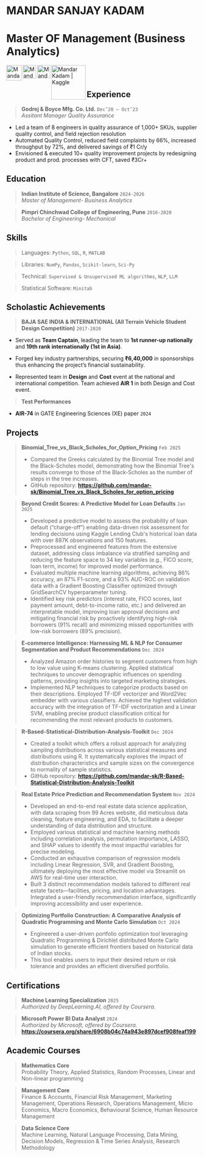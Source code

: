 # MANDAR SANJAY KADAM
# Master OF Management (Business Analytics)

[<img align="left" alt="Mandar Kadam | Gmail" width="40px" src="https://upload.wikimedia.org/wikipedia/commons/7/7e/Gmail_icon_%282020%29.svg" />][gmail]

[<img align="left" alt="Mandar Kadam | Outlook" width="35px" src="https://upload.wikimedia.org/wikipedia/commons/d/df/Microsoft_Office_Outlook_%282018%E2%80%93present%29.svg" />][outlook]

[<img align="left" alt="Mandar Kadam | Linkedin" width="34px" src="https://upload.wikimedia.org/wikipedia/commons/thumb/c/ca/LinkedIn_logo_initials.png/240px-LinkedIn_logo_initials.png" />][linkedin]

[<img align="left" alt="Mandar Kadam | Kaggle" width="90px" src="https://upload.wikimedia.org/wikipedia/commons/7/7c/Kaggle_logo.png" />][kaggle]

[gmail]: mailto:mandarskkadam@gmail.com
[outlook]: mailto:mandarkadam@iisc.ac.in
[linkedin]: https://www.linkedin.com/in/mandarsk/
[kaggle]: https://www.kaggle.com/mandark6199


<br/><br/>

## Experience

> **Godrej & Boyce Mfg. Co. Ltd.** `Dec’20 – Oct’23`  
> _Assitant Manager Quality Assurance_

- Led a team of 8 engineers in quality assurance of 1,000+ SKUs, supplier quality control, and field rejection resolution
- Automated Quality Control, reduced field complaints by 66%, increased throughput by 72%, and delivered savings of ₹1 Cr/y
- Envisioned & executed 10+ quality improvement projects by redesigning product and prod. processes with CFT, saved ₹3Cr+

## Education

> **Indian Institute of Science, Bangalore** `2024-2026`  
> _Master of Management- Business Analytics_

> **Pimpri Chinchwad College of Engineering, Pune** `2016-2020`  
> _Bachelor of Engineering- Mechanical_

## Skills

> Languages: `Python`, `SQL`, `R`, `MATLAB`

> Libraries: `NumPy`, `Pandas`, `Scikit-learn`, `Sci-Py`

> Technical: `Supervised & Unsupervised ML algorithms`, `NLP`, `LLM`

> Statistical Software: `Minitab`

## Scholastic Achievements

> **BAJA SAE INDIA & INTERNATIONAL (All Terrain Vehicle Student Design Competition)** `2017-2020`

- Served as **Team Captain**, leading the team to **1st runner-up nationally** and **19th rank internationally (1st in Asia)**. 

- Forged key industry partnerships, securing **₹6,40,000** in sponsorships thus enhancing the project’s financial sustainability.

- Represented team in **Design** and **Cost** event at the national and international competition. Team achieved **AIR 1** in both Design and Cost event.

> **Test Performances**

- **AIR-74** in GATE Engineering Sciences (XE) paper `2024`

## Projects

> **Binomial_Tree_vs_Black_Scholes_for_Option_Pricing** `Feb 2025`
> - Compared the Greeks calculated by the Binomial Tree model and the Black-Scholes model, demonstrating how the Binomial Tree's results converge to those of the Black-Scholes as the number of steps in the tree increases. 
> - GitHub repository: **https://github.com/mandar-sk/Binomial_Tree_vs_Black_Scholes_for_option_pricing**

> **Beyond Credit Scores: A Predictive Model for Loan Defaults** `Jan 2025`
> - Developed a predictive model to assess the probability of loan default (“charge-off”) enabling data-driven risk assessment for lending decisions using Kaggle Lending Club's historical loan data with over 887K observations and 150 features.
> - Preprocessed and engineered features from the extensive dataset, addressing class imbalance via stratified sampling and reducing the feature space to 34 key variables (e.g., FICO score, loan term, income) for improved model performance.
> - Evaluated multiple machine learning algorithms, achieving 86% accuracy, an 87% F1-score, and a 93% AUC-ROC on validation data with a Gradient Boosting Classifier optimized through GridSearchCV hyperparameter tuning.
> - Identified key risk predictors (interest rate, FICO scores, last payment amount, debt-to-income ratio, etc.) and delivered an interpretable model, improving loan approval decisions and mitigating financial risk by proactively identifying high-risk borrowers (91% recall) and minimizing missed opportunities with low-risk borrowers (89% precision).

> **E-commerce Intelligence: Harnessing ML & NLP for Consumer Segmentation and Product Recommendations** `Dec 2024`
> - Analyzed Amazon order histories to segment customers from high to low value using K-means clustering. Applied statistical techniques to uncover demographic influences on spending patterns, providing insights into targeted marketing strategies.
> - Implemented NLP techniques to categorize products based on their descriptions. Employed TF-IDF vectorizer and Word2Vec embedder with various classifiers. Achieved the highest validation accuracy with the integration of TF-IDF vectorization and a Linear SVM, enabling precise product classification critical for recommending the most relevant products to customers.

> **R-Based-Statistical-Distribution-Analysis-Toolkit** `Dec 2024`
> - Created a toolkit which offers a robust approach for analyzing sampling distributions across various statistical measures and distributions using R. It systematically explores the impact of distribution characteristics and sample sizes on the convergence to normality of sample statistics.
> - GitHub repository: **https://github.com/mandar-sk/R-Based-Statistical-Distribution-Analysis-Toolkit**

> **Real Estate Price Prediction and Recommendation System** `Nov 2024`
> - Developed an end-to-end real estate data science application, with data scraping from 99 Acres website, did meticulous data cleaning, feature engineering, and EDA, to facilitate a deeper understanding of data distribution and structure.
> - Employed various statistical and machine learning methods including correlation analysis, permutation importance, LASSO, and SHAP values to identify the most impactful variables for precise modeling.
> - Conducted an exhaustive comparison of regression models including Linear Regression, SVR, and Gradient Boosting, ultimately deploying the most effective model via Streamlit on AWS for real-time user interaction.
> - Built 3 distinct recommendation models tailored to different real estate facets—facilities, pricing, and location advantages. Integrated a user-friendly recommendation interface, significantly improving accessibility and user experience.
     
> **Optimizing Portfolio Construction: A Comparative Analysis of Quadratic Programming and Monte Carlo Simulation** `Oct 2024`
> - Engineered a user-driven portfolio optimization tool leveraging Quadratic Programming & Dirichlet distributed Monte Carlo simulation to generate efficient frontiers based on historical data of Indian stocks.
> - This tool enables users to input their desired return or risk tolerance and provides an efficient diversified portfolio.

## Certifications

> **Machine Learning Specialization** `2025`  
_Authorized by DeepLearning.AI, offered by Coursera._  

> **Microsoft Power BI Data Analyst** `2024`  
_Authorized by Microsoft, offered by Coursera._  
**https://coursera.org/share/6908b04c74a943e897dcef908feaf199**

## Academic Courses

> **Mathematics Core**  
Probability Theory, Applied Statistics, Random Processes, Linear and Non-linear programming

> **Management Core**  
Finance & Accounts, Financial Risk Management, Marketing Management, Operations Research, Operations Management,
Micro Economics, Macro Economics, Behavioural Science, Human Resource Management 

> **Data Science Core**  
Machine Learning, Natural Language Processing, Data Mining, Decision Models, Regression & Time Series Analysis, Research Methodology

